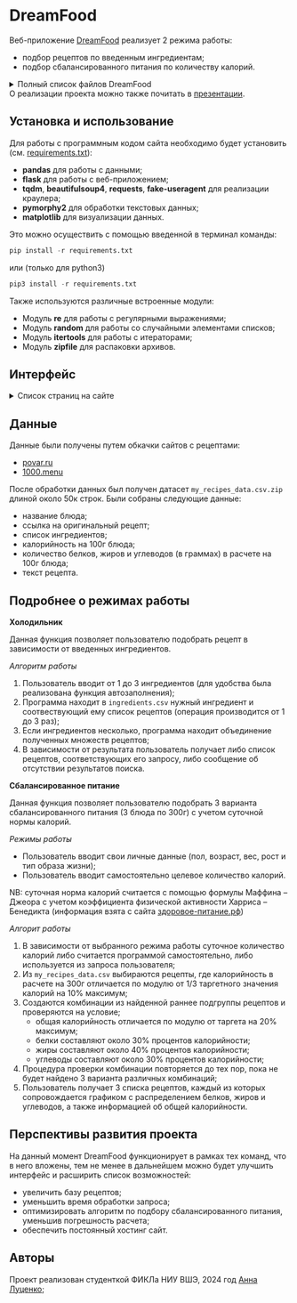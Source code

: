 # DreamFood

Веб-приложение [DreamFood](https://dreamfood.pythonanywhere.com/) реализует 2 режима работы:
- подбор рецептов по введенным ингредиентам;
- подбор сбалансированного питания по количеству калорий.

<details><summary>Полный список файлов DreamFood</summary>

- Реализация сайта: `main.py`
- HTML-страницы: `папка templates`
- Изображения: `папка static`
- Реализация краулера №1: `web_1.ipynb`
- Реализация краулера №2: `web_2.ipynb`
- Обработка данных:  `data_processing.ipynb`
- Данные по рецептам: `my_recipes_data.csv.zip`
- Данные по ингредиентам: `ingredients.csv`
- Модули и пакеты для работы: `requirements.txt` </details>
О реализации проекта можно также почитать в [презентации](https://docs.google.com/presentation/d/1KM5novblLMESZhoQBRFeagFNAQ1t5eJlPlQIX0izoFM/edit?usp=sharing).

## Установка и использование
Для работы с программным кодом сайта необходимо будет установить (см. [requirements.txt](requirements.txt)): 
- **pandas** для работы с данными;
- **flask** для работы с веб-приложением; 
- **tqdm**, **beautifulsoup4**, **requests**, **fake-useragent** для реализации краулера;
- **pymorphy2** для обработки текстовых данных;
- **matplotlib** для визуализации данных. 

Это можно осуществить с помощью введенной в терминал команды:

```python
pip install -r requirements.txt
```
или (только для python3)
```python
pip3 install -r requirements.txt
```

Также используются различные встроенные модули: 
- Модуль **re** для работы с регулярными выражениями;
- Модуль **random** для работы со случайными элементами списков;
- Модуль **itertools** для работы с итераторами;
- Модуль **zipfile** для распаковки архивов.

## Интерфейс 

<details><summary>Список страниц на сайте</summary>

- `dreamfood.pythonanywhere.com` — переход на главную страницу веб-приложения;
- `/fridge` позволяет перейти на страницу по поиску рецептов по ингредиентам; 
- `/nutrition` осуществляют вызов страницы с подбором сбалансированного питания.</details>

## Данные 
Данные были получены путем обкачки сайтов с рецептами: 
- [povar.ru](https://povar.ru/mostnew/all/)
- [1000.menu](https://1000.menu/catalog/bjstro-i-vkusno)

После обработки данных был получен датасет `my_recipes_data.csv.zip` длиной около 50к строк. 
Были собраны следующие данные: 
- название блюда;
- ссылка на оригинальный рецепт;
- список ингредиентов;
- калорийность на 100г блюда;
- количество белков, жиров и углеводов (в граммах) в расчете на 100г блюда;
- текст рецепта.
  
## Подробнее о режимах работы
**Холодильник**

Данная функция позволяет пользователю подобрать рецепт в зависимости от введенных ингредиентов. 

*Алгоритм работы*
1) Пользователь вводит от 1 до 3 ингредиентов (для удобства была реализована функция автозаполнения);
2) Программа находит в `ingredients.csv` нужный ингредиент и соотвествующий ему список рецептов (операция производится от 1 до 3 раз);
3) Если ингредиентов несколько, программа находит объединение полученных множеств рецептов;
4) В зависимости от результата пользователь получает либо список рецептов, соответствующих его запросу, либо сообщение об отсутствии результатов поиска.

**Сбалансированное питание**

Данная функция позволяет пользователю подобрать 3 варианта сбалансированного питания (3 блюда по 300г) с учетом суточной нормы калорий. 

*Режимы работы*
- Пользователь вводит свои личные данные (пол, возраст, вес, рост и тип образа жизни);
- Пользователь вводит самостоятельно целевое количество калорий.

NB: суточная норма калорий считается с помощью формулы Маффина – Джеора с учетом коэффициента физической активности Харриса – Бенедикта (информация взята с сайта [здоровое-питание.рф](https://clck.ru/39UBxA))

*Алгорит работы*
1) В зависимости от выбранного режима работы суточное количество калорий либо считается программой самостоятельно, либо используется из запроса пользователя;
2) Из `my_recipes_data.csv` выбираются рецепты, где калорийность в расчете на 300г отличается по модулю от 1/3 таргетного значения калорий  на 10% максимум;
3) Создаются комбинации из найденной раннее подгруппы рецептов и проверяются на условие;
   - общая калорийность отличается по модулю от таргета на 20% максимум;
   - белки составляют около 30% процентов калорийности;
   - жиры составляют около 40% процентов калорийности;
   - углеводы составляют около 30% процентов калорийности;
4) Процедура проверки комбинации повторяется до тех пор, пока не будет найдено 3 варианта различных комбинаций;
5) Пользователь получает 3 списка рецептов, каждый из которых сопровождается графиком с распределением белков, жиров и углеводов, а также информацией об общей калорийности.

## Перспективы развития проекта 
На данный момент DreamFood функционирует в рамках тех команд, что в него вложены, тем не менее в дальнейшем можно будет улучшить интерфейс и расширить список возможностей: 
- увеличить базу рецептов;
- уменьшить время обработки запроса;
- оптимизировать алгоритм по подбору сбалансированного питания, уменьшив погрешность расчета;
- обеспечить постоянный хостинг сайт. 

## Aвторы
Проект реализован студенткой ФИКЛа НИУ ВШЭ, 2024 год 
[Анна Луценко](https://t.me/usmor);




